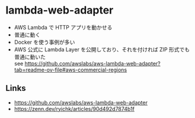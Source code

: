 # lambda-web-adapter

- AWS Lambda で HTTP アプリを動かせる
- 普通に動く
- Docker を使う事例が多い
- AWS 公式に Lambda Layer を公開しており、それを付ければ ZIP 形式でも普通に動いた  
  see https://github.com/awslabs/aws-lambda-web-adapter?tab=readme-ov-file#aws-commercial-regions

## Links
- https://github.com/awslabs/aws-lambda-web-adapter
- https://zenn.dev/ryichk/articles/90d492d7874b1f
